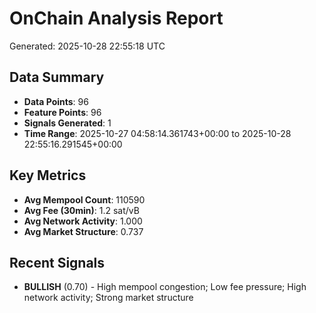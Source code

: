 # OnChain Analysis Report
Generated: 2025-10-28 22:55:18 UTC

## Data Summary
- **Data Points**: 96
- **Feature Points**: 96
- **Signals Generated**: 1
- **Time Range**: 2025-10-27 04:58:14.361743+00:00 to 2025-10-28 22:55:16.291545+00:00

## Key Metrics
- **Avg Mempool Count**: 110590
- **Avg Fee (30min)**: 1.2 sat/vB
- **Avg Network Activity**: 1.000
- **Avg Market Structure**: 0.737

## Recent Signals
- **BULLISH** (0.70) - High mempool congestion; Low fee pressure; High network activity; Strong market structure
